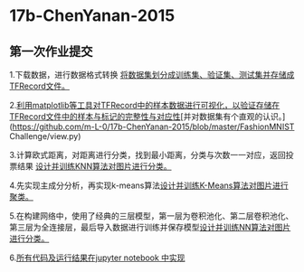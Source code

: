 # 17b-ChenYanan-2015
## 第一次作业提交
 1.下载数据，进行数据格式转换 [将数据集划分成训练集、验证集、测试集并存储成TFRecord文件。](https://github.com/m-L-0/17b-ChenYanan-2015/blob/master/FashionMNIST%20Challenge/mnist-tfrecord.py)
 
 2.[利用matplotlib等工具对TFRecord中的样本数据进行可视化，以验证存储在TFRecord文件中的样本与标记的完整性与对应性](https://github.com/m-L-0/17b-ChenYanan-2015/blob/master/FashionMNIST%20Challenge/read-tfrecord.py)[并对数据集有个直观的认识。](https://github.com/m-L-0/17b-ChenYanan-2015/blob/master/FashionMNIST Challenge/view.py)
 
 3.计算欧式距离，对距离进行分类，找到最小距离，分类与次数一一对应，返回投票结果 [设计并训练KNN算法对图片进行分类。](https://github.com/m-L-0/17b-ChenYanan-2015/blob/master/FashionMNIST%20Challenge/mnist_knn.py)
 
 4.先实现主成分分析，再实现k-means算法[设计并训练K-Means算法对图片进行聚类。](https://github.com/m-L-0/17b-ChenYanan-2015/blob/master/FashionMNIST%20Challenge/mnist_k-means.py)
 
 5.在构建网络中，使用了经典的三层模型，第一层为卷积池化、第二层卷积池化、第三层为全连接层，最后导入数据进行训练并保存模型[设计并训练NN算法对图片进行分类。](https://github.com/m-L-0/17b-ChenYanan-2015/blob/master/FashionMNIST%20Challenge/mnist_cnn.py)
 
 6.[所有代码及运行结果在jupyter notebook 中实现](https://github.com/m-L-0/17b-ChenYanan-2015/blob/master/FashionMNIST%20Challenge/submit.ipynb)
    
